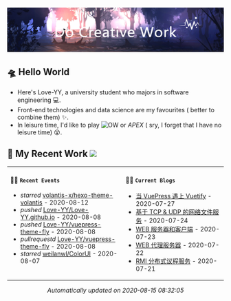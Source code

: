 <!-- insert background image -->
![avatar](https://raw.githubusercontent.com/Love-YY/Love-YY/master/src/background.png)

<!-- main intruction -->
## 🛸 Hello World
- Here's Love-YY, a university student who majors in software engineering 💻. 
- Front-end technologies and data science are my favourites ( better to combine them) ✨.
- In leisure time, I'd like to play ![OW](https://blz.nosdn.127.net/1/overwatch/images/common/overwatch.ico) or *APEX* ( sry, I forget that I have no leisure time) 😵.
## 🌈 My Recent Work  <img src="https://media.giphy.com/media/mGcNjsfWAjY5AEZNw6/giphy.gif" width="40">

<table>
<tr>
<td valign="top" width="500 px">

#### 🚴‍♀️ `Recent Events`

<!-- event starts -->
* *starred* <a href=https://github.com/volantis-x/hexo-theme-volantis target='_blank'>volantis-x/hexo-theme-volantis</a> - 2020-08-12
* *pushed* <a href=https://github.com/Love-YY/Love-YY.github.io/commits/65a0083552ee468912489522d1f7bc4a99899e97 target='_blank'>Love-YY/Love-YY.github.io</a> - 2020-08-08
* *pushed* <a href=https://github.com/Love-YY/vuepress-theme-fly/commits/dc405563838e35776fdcfc8f29e0cc30403a12fd target='_blank'>Love-YY/vuepress-theme-fly</a> - 2020-08-08
* *pullrequestd* <a href=https://github.com/Love-YY/vuepress-theme-fly target='_blank'>Love-YY/vuepress-theme-fly</a> - 2020-08-08
* *starred* <a href=https://github.com/weilanwl/ColorUI target='_blank'>weilanwl/ColorUI</a> - 2020-08-07
<!-- event ends -->
</td>
<td valign="top" width="500 px">

#### 🏄‍♂️ `Current Blogs`

<!-- blog starts -->
* <a href=https://www.flynoodle.xyz/views/blog/%E5%BD%93VuePress%E9%81%87%E4%B8%8AVuetify.html target='_blank'> 当 VuePress 遇上 Vuetify</a> - 2020-07-27
* <a href=https://www.flynoodle.xyz/views/network/%E5%9F%BA%E4%BA%8ETCP&UDP%E7%9A%84%E7%BD%91%E7%BB%9C%E6%96%87%E4%BB%B6%E6%9C%8D%E5%8A%A1.html target='_blank'> 基于 TCP & UDP 的网络文件服务</a> - 2020-07-24
* <a href=https://www.flynoodle.xyz/views/network/WEB%E6%9C%8D%E5%8A%A1%E5%99%A8%E5%92%8C%E5%AE%A2%E6%88%B7%E7%AB%AF.html target='_blank'> WEB 服务器和客户端</a> - 2020-07-23
* <a href=https://www.flynoodle.xyz/views/network/WEB%E4%BB%A3%E7%90%86%E6%9C%8D%E5%8A%A1%E5%99%A8.html target='_blank'> WEB 代理服务器</a> - 2020-07-22
* <a href=https://www.flynoodle.xyz/views/distributed/RMI%E5%88%86%E5%B8%83%E5%BC%8F%E8%AE%AE%E7%A8%8B%E6%9C%8D%E5%8A%A1.html target='_blank'> RMI 分布式议程服务</a> - 2020-07-21
<!-- blog ends -->
</td>
</tr>
</table>

<p align="center">
<i>
<!-- time starts -->
Automatically updated on 2020-08-15 08:32:05
<!-- time ends -->
</i>
</p>
